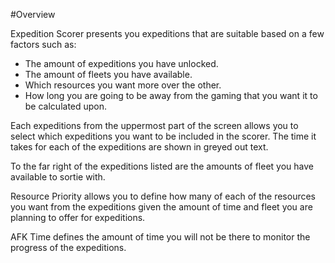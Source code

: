 #Overview

Expedition Scorer presents you expeditions that are suitable based on a few factors such as:
* The amount of expeditions you have unlocked.
* The amount of fleets you have available.
* Which resources you want more over the other.
* How long you are going to be away from the gaming that you want it to be calculated upon.

Each expeditions from the uppermost part of the screen allows you to select which expeditions you want to be included in the scorer. The time it takes for each of the expeditions are shown in greyed out text.

To the far right of the expeditions listed are the amounts of fleet you have available to sortie with.

Resource Priority allows you to define how many of each of the resources you want from the expeditions given the amount of time and fleet you are planning to offer for expeditions.

AFK Time defines the amount of time you will not be there to monitor the progress of the expeditions.